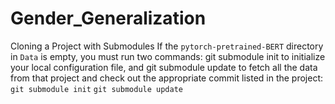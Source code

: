 # Gender_Generalization

Cloning a Project with Submodules
If the `pytorch-pretrained-BERT` directory in `Data` is empty, you must run two commands: git submodule init to initialize your local configuration file, and git submodule update to fetch all the data from that project and check out the appropriate commit listed in the project:
``` git submodule init ```
``` git submodule update ```
